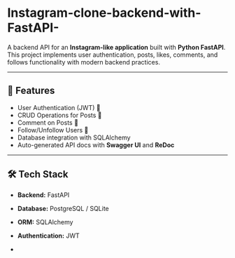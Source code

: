 ﻿# Instagram-clone-backend-with-FastAPI-
A backend API for an **Instagram-like application** built with **Python FastAPI**.  
This project implements user authentication, posts, likes, comments, and follows functionality with modern backend practices.  

---

## 🚀 Features  
- User Authentication (JWT) 🔑  
- CRUD Operations for Posts 📝  
- Comment on Posts 💬  
- Follow/Unfollow Users 👥  
- Database integration with SQLAlchemy  
- Auto-generated API docs with **Swagger UI** and **ReDoc**  

---

## 🛠️ Tech Stack  
- **Backend:** FastAPI  
- **Database:** PostgreSQL / SQLite  
- **ORM:** SQLAlchemy   
- **Authentication:** JWT  

-

